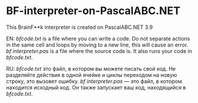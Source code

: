 # BF-interpreter-on-PascalABC.NET
This BrainF**k interpreter is created on PascalABC.NET 3.9

EN:
_bfcode.txt_  is a file where you can write a code. Do not separate actions in the same cell and loops by moving to a new line, this will cause an error.
_bf interpreter.pas_ is a file where the source code is. It also runs your code in _bfcode.txt_.

RU:
_bfcode.txt_ это файл, в котором вы можете писать свой код. Не разделяйте действия в одной ячейке и циклы переходом на новую строку, это вызовет ошибку.
_bf interpreter.pas_ — это файл, в котором находится исходный код. Он также запускает ваш код, находящийся в _bfcode.txt_.
